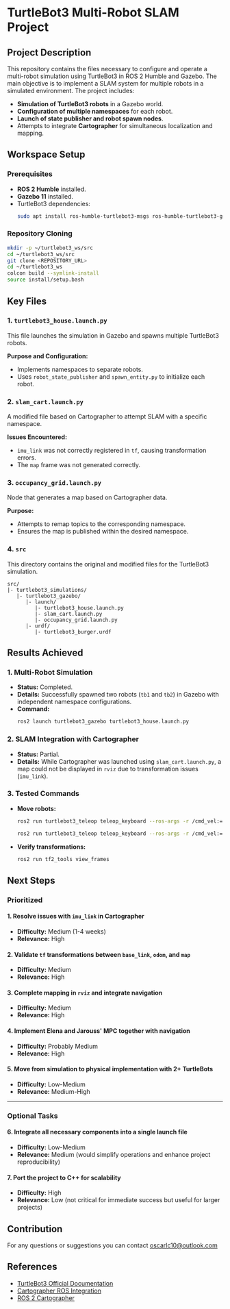 # TurtleBot3 Multi-Robot SLAM Project

## Project Description

This repository contains the files necessary to configure and operate a multi-robot simulation using TurtleBot3 in ROS 2 Humble and Gazebo. The main objective is to implement a SLAM system for multiple robots in a simulated environment. The project includes:

- **Simulation of TurtleBot3 robots** in a Gazebo world.
- **Configuration of multiple namespaces** for each robot.
- **Launch of state publisher and robot spawn nodes**.
- Attempts to integrate **Cartographer** for simultaneous localization and mapping.

## Workspace Setup

### Prerequisites
- **ROS 2 Humble** installed.
- **Gazebo 11** installed.
- TurtleBot3 dependencies:
  ```bash
  sudo apt install ros-humble-turtlebot3-msgs ros-humble-turtlebot3-gazebo ros-humble-cartographer
  ```

### Repository Cloning

```bash
mkdir -p ~/turtlebot3_ws/src
cd ~/turtlebot3_ws/src
git clone <REPOSITORY_URL>
cd ~/turtlebot3_ws
colcon build --symlink-install
source install/setup.bash
```

## Key Files

### 1. **`turtlebot3_house.launch.py`**
This file launches the simulation in Gazebo and spawns multiple TurtleBot3 robots.

**Purpose and Configuration:**
- Implements namespaces to separate robots.
- Uses `robot_state_publisher` and `spawn_entity.py` to initialize each robot.

### 2. **`slam_cart.launch.py`**
A modified file based on Cartographer to attempt SLAM with a specific namespace.

**Issues Encountered:**
- `imu_link` was not correctly registered in `tf`, causing transformation errors.
- The `map` frame was not generated correctly.

### 3. **`occupancy_grid.launch.py`**
Node that generates a map based on Cartographer data.

**Purpose:**
- Attempts to remap topics to the corresponding namespace.
- Ensures the map is published within the desired namespace.

### 4. **`src`**
This directory contains the original and modified files for the TurtleBot3 simulation.

```plaintext
src/
|- turtlebot3_simulations/
   |- turtlebot3_gazebo/
      |- launch/
         |- turtlebot3_house.launch.py
         |- slam_cart.launch.py
         |- occupancy_grid.launch.py
      |- urdf/
         |- turtlebot3_burger.urdf
```

## Results Achieved

### 1. Multi-Robot Simulation
- **Status:** Completed.
- **Details:** Successfully spawned two robots (`tb1` and `tb2`) in Gazebo with independent namespace configurations.
- **Command:**
  ```bash
  ros2 launch turtlebot3_gazebo turtlebot3_house.launch.py
  ```

### 2. SLAM Integration with Cartographer
- **Status:** Partial.
- **Details:** While Cartographer was launched using `slam_cart.launch.py`, a map could not be displayed in `rviz` due to transformation issues (`imu_link`).

### 3. Tested Commands
- **Move robots:**
  ```bash
  ros2 run turtlebot3_teleop teleop_keyboard --ros-args -r /cmd_vel:=/tb1/cmd_vel
  ```
  ```bash
  ros2 run turtlebot3_teleop teleop_keyboard --ros-args -r /cmd_vel:=/tb2/cmd_vel
  ```
- **Verify transformations:**
  ```bash
  ros2 run tf2_tools view_frames
  ```

## Next Steps 
### Prioritized

#### 1. Resolve issues with `imu_link` in Cartographer
- **Difficulty:** Medium (1-4 weeks)  
- **Relevance:** High

#### 2. Validate `tf` transformations between `base_link`, `odom`, and `map`
- **Difficulty:** Medium  
- **Relevance:** High 

#### 3. Complete mapping in `rviz` and integrate navigation
- **Difficulty:** Medium 
- **Relevance:** High 

#### 4. Implement Elena and Jarouss' MPC together with navigation
- **Difficulty:** Probably Medium
- **Relevance:** High 

#### 5. Move from simulation to physical implementation with 2+ TurtleBots
- **Difficulty:** Low-Medium  
- **Relevance:** Medium-High

---

### Optional Tasks

#### 6. Integrate all necessary components into a single launch file
- **Difficulty:** Low-Medium
- **Relevance:** Medium (would simplify operations and enhance project reproducibility)  

#### 7. Port the project to C++ for scalability
- **Difficulty:** High
- **Relevance:** Low (not critical for immediate success but useful for larger projects)  


## Contribution
For any questions or suggestions you can contact oscarlc10@outlook.com

## References
- [TurtleBot3 Official Documentation](https://emanual.robotis.com/docs/en/platform/turtlebot3/overview/#overview)
- [Cartographer ROS Integration](https://google-cartographer-ros.readthedocs.io/en/latest/)
- [ROS 2 Cartographer](https://ros2-industrial-workshop.readthedocs.io/en/latest/_source/navigation/ROS2-Cartographer.html)



